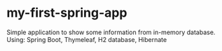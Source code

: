 # my-first-spring-app
Simple application to show some information from in-memory database. 
Using: Spring Boot, Thymeleaf, H2 database, Hibernate
